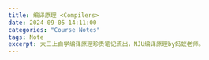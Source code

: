 ```yaml
---
title: 编译原理 <Compilers>
date: 2024-09-05 14:11:00
categories: "Course Notes"
tags: Note
excerpt: 大三上自学编译原理珍贵笔记流出，NJU编译原理by蚂蚁老师。
---
```


